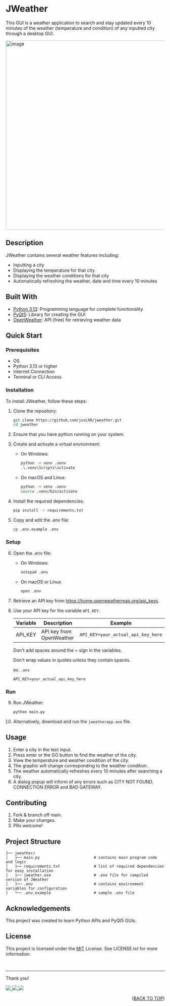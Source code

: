 <a id="readme-top"></a>

# JWeather

This GUI is a weather application to search and stay updated every 10 minutes of the weather (temperature and condition) of any inputted city through a desktop GUI.

<p align="left">
   <img width="600" alt="image" src="https://github.com/user-attachments/assets/d1ac88ae-ea9e-43b5-81bc-170ada32d296"/>
</p>

## Description

JWeather contains several weather features including:

- Inputting a city
- Displaying the temperature for that city
- Displaying the weather conditions for that city
- Automatically refreshing the weather, date and time every 10 minutes

## Built With

- [Python 3.13](https://www.python.org/): Programming language for complete functionality
- [PyQt5](https://pypi.org/project/PyQt5/): Library for creating the GUI
- [OpenWeather](https://home.openweathermap.org/api_keys): API (free) for retrieving weather data

## Quick Start

### Prerequisites

- OS
- Python 3.13 or higher
- Internet Connection
- Terminal or CLI Access

### Installation

To install JWeather, follow these steps:

1. Clone the repository:

   ```bash
   git clone https://github.com/jusL98/jweather.git
   cd jweather
   ```

2. Ensure that you have python running on your system.

3. Create and activate a virtual environment:

   - On Windows:

      ```bash
      python -m venv .venv
      .\.venv\Scripts\activate
      ```

   - On macOS and Linux:

      ```bash
      python -m venv .venv
      source .venv/bin/activate
      ```

4. Install the required dependencies:

   ```bash
   pip install -r requirements.txt
   ```

5. Copy and edit the .env file:
   ```bash
   cp .env.example .env
   ```


### Setup
6. Open the .env file:

   - On Windows:

      ```bash
      notepad .env
      ```

   - On macOS or Linux

      ```bash
      open .env
      ```

7. Retrieve an API key from https://home.openweathermap.org/api_keys.

8. Use your API key for the variable `API_KEY`.

   | Variable           | Description                            | Example                           |
   | ------------------ | -------------------------------------- | --------------------------------- |
   | API_KEY            | API key from OpenWeather               | `API_KEY=your_actual_api_key_here`|

   Don't add spaces around the = sign in the variables.

   Don't wrap values in quotes unless they contain spaces.

   ex. `.env`

   ```
   API_KEY=your_actual_api_key_here
   ```

### Run

9. Run JWeather:
   ```bash
   python main.py
   ```

10. Alternatively, download and run the `jweatherapp.exe` file.

## Usage

1. Enter a city in the text input.
2. Press enter or the GO button to find the weather of the city.
3. View the temperature and weather condition of the city.
4. The graphic will change corresponding to the weather condition.
5. The weather automatically refreshes every 10 minutes after searching a city.
5. A dialog popup will inform of any errors such as CITY NOT FOUND, CONNECTION ERROR and BAD GATEWAY.

## Contributing

1. Fork & branch off main.
2. Make your changes.
3. PRs welcome!

## Project Structure

```
├── jweather/
│   ├── main.py                        # contains main program code and logic
│   ├── requirements.txt               # list of required dependencies for easy installation
│   ├── jweather.exe                   # .exe file for compiled version of JWeather
│   ├── .env                           # contains environment variables for configuration
│   └── .env.example                   # sample .env file
```

## Acknowledgements

This project was created to learn Python APIs and PyQt5 GUIs.

## License

This project is licensed under the [MIT](LICENSE.txt) License. See LICENSE.txt for more information.

<br>

---

Thank you!

<p align="left">
  <a href="mailto:justin.matthew.lee.18@gmail.com">
    <img src="https://img.shields.io/badge/Gmail-D14836?style=for-the-badge&logo=gmail&logoColor=white"/>
  </a>
  <a href="https://www.linkedin.com/in/justin-matthew-lee/">
    <img src="https://img.shields.io/badge/LinkedIn-0077B5?style=for-the-badge&logo=linkedin&logoColor=white"/>
  </a>
    <a href="https://github.com/jusl98">
    <img src="https://img.shields.io/badge/GitHub-100000?style=for-the-badge&logo=github&logoColor=white"/>
  </a>
</p>

<p align="right">(<a href="#readme-top">BACK TO TOP</a>)</p>

